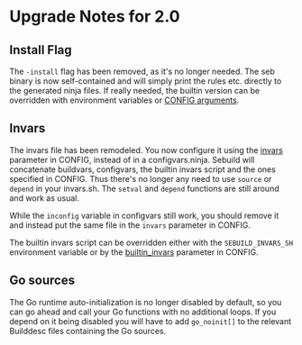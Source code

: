 # Upgrade Notes for 2.0

## Install Flag

The `-install` flag has been removed, as it's no longer needed. The seb binary
is now self-contained and will simply print the rules etc. directly to the
generated ninja files. If really needed, the builtin version can be overridden
with environment variables or
[CONFIG arguments](../descriptors/config.md#builtin_rules_ninja).

## Invars

The invars file has been remodeled. You now configure it using the
[invars](../descriptors/config.md#invars) parameter in CONFIG, instead of in a
configvars.ninja. Sebuild will concatenate buildvars, configvars, the builtin
invars script and the ones specified in CONFIG. Thus there's no longer any need
to use `source` or `depend` in your invars.sh. The `setval` and `depend`
functions are still around and work as usual.

While the `inconfig` variable in configvars still work, you should remove it
and instead put the same file in the `invars` parameter in CONFIG.

The builtin invars script can be overridden either with the `SEBUILD_INVARS_SH`
environment variable or by the
[builtin_invars](../descriptors/config.md#builtin_invars) parameter in CONFIG.

## Go sources

The Go runtime auto-initialization is no longer disabled by default, so you
can go ahead and call your Go functions with no additional loops. If you
depend on it being disabled you will have to add `go_noinit[]` to the
relevant Builddesc files containing the Go sources.
